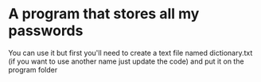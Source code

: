 # A program that stores all my passwords
You can use it but first you'll need to create a text file named dictionary.txt (if you want to use another name just update the code) and put it on the program folder
